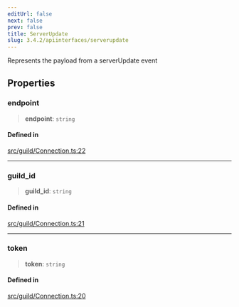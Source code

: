 ```yaml
---
editUrl: false
next: false
prev: false
title: ServerUpdate
slug: 3.4.2/apiinterfaces/serverupdate
---
```


Represents the payload from a serverUpdate event

## Properties

### endpoint

> **endpoint**: `string`

#### Defined in

[src/guild/Connection.ts:22](https://github.com/shipgirlproject/shoukaku/blob/e7d94081cabbda7327dc04e467a45fcda49c24f2/src/guild/Connection.ts#L22)

***

### guild\_id

> **guild\_id**: `string`

#### Defined in

[src/guild/Connection.ts:21](https://github.com/shipgirlproject/shoukaku/blob/e7d94081cabbda7327dc04e467a45fcda49c24f2/src/guild/Connection.ts#L21)

***

### token

> **token**: `string`

#### Defined in

[src/guild/Connection.ts:20](https://github.com/shipgirlproject/shoukaku/blob/e7d94081cabbda7327dc04e467a45fcda49c24f2/src/guild/Connection.ts#L20)

